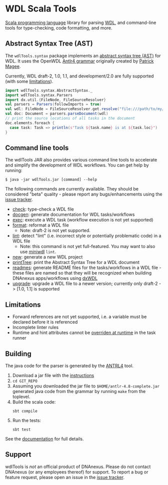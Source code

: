# WDL Scala Tools

[Scala programming language](https://www.scala-lang.org) library for parsing [WDL](https://openwdl.org), and command-line tools for type-checking, code formatting, and more.

## Abstract Syntax Tree (AST)

The `wdlTools.syntax` package implements an [abstract syntax tree (AST)](src/main/scala/wdlTools/syntax/AbstractSyntax.scala) for WDL. It uses the OpenWDL [Antlr4 grammar](https://github.com/openwdl/wdl/tree/main/versions/1.0/parsers/antlr4) originally created by [Patrick Magee](https://github.com/patmagee).

Currently, WDL draft-2, 1.0, 1.1, and development/2.0 are fully supported (with some [limitations](#limitations)).

```scala
import wdlTools.syntax.AbstractSyntax._
import wdlTools.syntax.Parsers
import dx.util.{FileNode, FileSourceResolver}
val parsers = Parsers(followImports = true)
val wdl: FileNode = FileSourceResolver.get.resolve("file:///path/to/my/wdl")
val doc: Document = parsers.parseDocument(wdl)
// print the source locations of all tasks in the document
doc.elements.foreach {
  case task: Task => println(s"Task ${task.name} is at ${task.loc}")
}
```

## Command line tools

The wdlTools JAR also provides various command line tools to accelerate and simplify the development of WDL workflows. You can get help by running:

```commandline
$ java -jar wdlTools.jar [command] --help
```

The following commands are currently available. They should be considered "beta" quality - please report any bugs/enhancements using the [issue tracker](https://github.com/dnanexus-rnd/wdlTools/issues).

* [check](doc/Commands/Check.md): type-check a WDL file
* [docgen](doc/Commands/Docgen.md): generate documentation for WDL tasks/workflows
* [exec](doc/Commands/Exec.md): execute a WDL task (workflow execution is not yet supported)
* [format](doc/Commands/Format.md): reformat a WDL file
  * Note: draft-2 is not yet supported.
* [lint](doc/Commands/Lint.md): detect "lint" (i.e. incorrect style or potentially problematic code) in a WDL file
  * Note: this command is not yet full-featured. You may want to also use [miniwdl](https://github.com/chanzuckerberg/miniwdl) `lint`.
* [new](doc/Commands/New.md): generate a new WDL project
* [printTree](doc/Commands/PrintTree.md): print the Abstract Syntax Tree for a WDL document
* [readmes](doc/Commands/Readmes.md): generate README files for the tasks/workflows in a WDL file - these files are named so that they will be recognized when building DNAnexus apps/workflows using [dxWDL](https://github.com/dnanexus/dxWDL)
* [upgrade](doc/Commands/Upgrade.md): upgrade a WDL file to a newer version; currently only draft-2 -> [1.0, 1.1] is supported


## Limitations

* Forward references are not yet supported, i.e. a variable must be declared before it is referenced
* Incomplete linter rules
* Runtime and hint attributes cannot be [overriden at runtime](https://github.com/openwdl/wdl/pull/315/files#diff-7ab1be25d3b4d9ecf4f763e14d464681R3029) in the task runner

## Building

The java code for the parser is generated by the [ANTRL4](https://www.antlr.org) tool.

1. Download a jar file with the [instructions](https://www.antlr.org/download.html)
2. `cd GIT_REPO`
3. Assuming you downloaded the jar file to `$HOME/antlr-4.8-complete.jar` generated java code from the grammar by running `make` from the toplevel.
4. Build the scala code:
    ```
    sbt compile
    ```
5. Run the tests:
    ```
    sbt test
    ```

See the [documentation](doc/Developing.md) for full details.

## Support

wdlTools is _not_ an official product of DNAnexus. Please do not contact DNAnexus (or any employees thereof) for support. To report a bug or feature request, please open an issue in the [issue tracker](https://github.com/dnanexus-rnd/wdlTools/issues).
